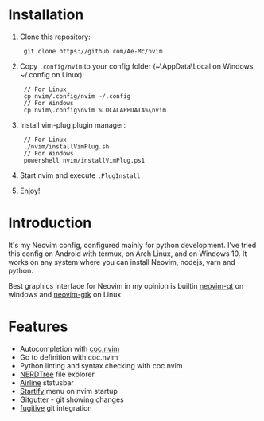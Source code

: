# Installation
1. Clone this repository:

        git clone https://github.com/Ae-Mc/nvim

1. Copy ``.config/nvim`` to your config folder
(~\AppData\Local on Windows, ~/.config on Linux):

        // For Linux
        cp nvim/.config/nvim ~/.config
        // For Windows
        cp nvim\.config\nvim %LOCALAPPDATA%\nvim

1. Install vim-plug plugin manager:

        // For Linux
        ./nvim/installVimPlug.sh
        // For Windows
        powershell nvim/installVimPlug.ps1

1. Start nvim and execute ``:PlugInstall``
1. Enjoy!

# Introduction

It's my Neovim config, configured mainly for python
development. I've tried this config on Android with termux,
on Arch Linux, and on Windows 10. It works on any system
where you can install Neovim, nodejs, yarn and python.

Best graphics interface for Neovim in my opinion is builtin
[neovim-qt][1]
on windows and
[neovim-gtk][2] on Linux.

# Features

+ Autocompletion with [coc.nvim][3]
+ Go to definition with coc.nvim
+ Python linting and syntax checking with coc.nvim
+ [NERDTree][4] file explorer
+ [Airline][5] statusbar
+ [Startify][6] menu on nvim startup
+ [Gitgutter][7] - git showing changes
+ [fugitive][8] git integration

[1]: <https://github.com/neovim/neovim/releases/latest>
[2]: <https://github.com/daa84/neovim-gtk>
[3]: <https://github.com/neoclide/coc.nvim>
[4]: <https://github.com/scrooloose/nerdtree>
[5]: <https://github.com/vim-airline/vim-airline>
[6]: <https://github.com/mhinz/vim-startify>
[7]: <https://github.com/airblade/vim-gitgutter>
[8]: <https://github.com/tpope/vim-fugitive>

